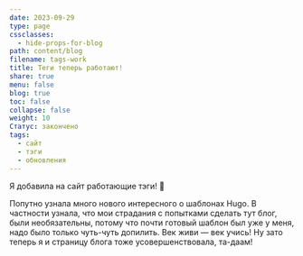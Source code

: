```yaml
---
date: 2023-09-29
type: page
cssclasses:
  - hide-props-for-blog
path: content/blog
filename: tags-work
title: Теги теперь работают!
share: true
menu: false
blog: true
toc: false
collapse: false
weight: 10
Статус: закончено
tags:
  - сайт
  - тэги
  - обновления
---
```


Я добавила на сайт работающие тэги! 🥳

Попутно узнала много нового интересного о шаблонах Hugo. В частности узнала, что мои страдания с попытками сделать тут блог, были необязательны, потому что почти готовый шаблон был уже у меня, надо было только чуть-чуть допилить. Век живи — век учись! Ну зато теперь я и страницу блога тоже усовершенствовала, та-даам!